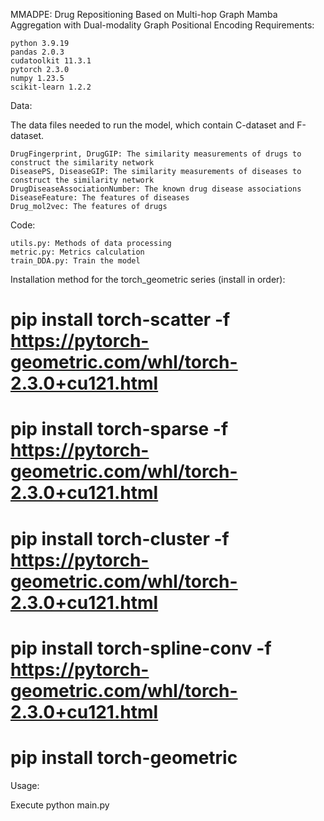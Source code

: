MMADPE: Drug Repositioning Based on Multi-hop Graph Mamba Aggregation with Dual-modality Graph Positional Encoding
Requirements:

    python 3.9.19
    pandas 2.0.3
    cudatoolkit 11.3.1
    pytorch 2.3.0
    numpy 1.23.5
    scikit-learn 1.2.2

Data:

The data files needed to run the model, which contain C-dataset and F-dataset.

    DrugFingerprint, DrugGIP: The similarity measurements of drugs to construct the similarity network
    DiseasePS, DiseaseGIP: The similarity measurements of diseases to construct the similarity network
    DrugDiseaseAssociationNumber: The known drug disease associations
    DiseaseFeature: The features of diseases
    Drug_mol2vec: The features of drugs

Code:

    utils.py: Methods of data processing
    metric.py: Metrics calculation
    train_DDA.py: Train the model

Installation method for the torch_geometric series (install in order):
# pip install torch-scatter -f https://pytorch-geometric.com/whl/torch-2.3.0+cu121.html
# pip install torch-sparse -f https://pytorch-geometric.com/whl/torch-2.3.0+cu121.html
# pip install torch-cluster -f https://pytorch-geometric.com/whl/torch-2.3.0+cu121.html
# pip install torch-spline-conv -f https://pytorch-geometric.com/whl/torch-2.3.0+cu121.html
# pip install torch-geometric

Usage:

Execute python main.py
